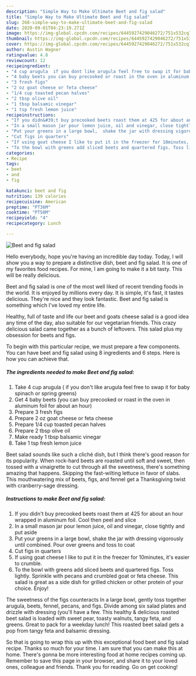 ```yaml
---
description: "Simple Way to Make Ultimate Beet and fig salad"
title: "Simple Way to Make Ultimate Beet and fig salad"
slug: 268-simple-way-to-make-ultimate-beet-and-fig-salad
date: 2020-09-01T04:23:19.271Z
image: https://img-global.cpcdn.com/recipes/6445927429046272/751x532cq70/beet-and-fig-salad-recipe-main-photo.jpg
thumbnail: https://img-global.cpcdn.com/recipes/6445927429046272/751x532cq70/beet-and-fig-salad-recipe-main-photo.jpg
cover: https://img-global.cpcdn.com/recipes/6445927429046272/751x532cq70/beet-and-fig-salad-recipe-main-photo.jpg
author: Austin Wagner
ratingvalue: 4.8
reviewcount: 12
recipeingredient:
- "4 cup arugula  if you dont like arugula feel free to swap it for baby spinach or spring greens"
- "4 baby beets you can buy precooked or roast in the oven in aluminum foil for about an hour"
- "3 fresh figs"
- "2 oz goat cheese or feta cheese"
- "1/4 cup toasted pecan halves"
- "2 tbsp olive oil"
- "1 tbsp balsamic vinegar"
- "1 tsp fresh lemon juice"
recipeinstructions:
- "If you didn&#39;t buy precooked beets roast them at 425 for about an hour wrapped in aluminum foil. Cool then peel and slice"
- "In a small mason jar pour lemon juice, oil and vinegar, close tightly and put aside"
- "Put your greens in a large bowl,  shake the jar with dressing vigorously until combined. Pour over greens and toss to coat"
- "Cut figs in quarters"
- "If using goat cheese I like to put it in the freezer for 10minutes, it&#39;s easier to crumble."
- "To the bowl with greens add sliced beets and quartered figs. Toss lightly. Sprinkle with pecans and crumbled goat or feta cheese. This salad is great as a side dish for grilled chicken or other protein of your choice. Enjoy!"
categories:
- Recipe
tags:
- beet
- and
- fig

katakunci: beet and fig 
nutrition: 139 calories
recipecuisine: American
preptime: "PT36M"
cooktime: "PT50M"
recipeyield: "4"
recipecategory: Lunch

---
```



![Beet and fig salad](https://img-global.cpcdn.com/recipes/6445927429046272/751x532cq70/beet-and-fig-salad-recipe-main-photo.jpg)

Hello everybody, hope you're having an incredible day today. Today, I will show you a way to prepare a distinctive dish, beet and fig salad. It is one of my favorites food recipes. For mine, I am going to make it a bit tasty. This will be really delicious.

Beet and fig salad is one of the most well liked of recent trending foods in the world. It is enjoyed by millions every day. It is simple, it's fast, it tastes delicious. They're nice and they look fantastic. Beet and fig salad is something which I've loved my entire life.

Healthy, full of taste and life our beet and goats cheese salad is a good idea any time of the day, also suitable for our vegetarian friends. This crazy delicious salad came together as a bunch of leftovers. This salad plus my obsession for beets and figs.


To begin with this particular recipe, we must prepare a few components. You can have beet and fig salad using 8 ingredients and 6 steps. Here is how you can achieve that.

<!--inarticleads1-->

##### The ingredients needed to make Beet and fig salad:

1. Take 4 cup arugula ( if you don&#39;t like arugula feel free to swap it for baby spinach or spring greens)
1. Get 4 baby beets (you can buy precooked or roast in the oven in aluminum foil for about an hour)
1. Prepare 3 fresh figs
1. Prepare 2 oz goat cheese or feta cheese
1. Prepare 1/4 cup toasted pecan halves
1. Prepare 2 tbsp olive oil
1. Make ready 1 tbsp balsamic vinegar
1. Take 1 tsp fresh lemon juice


Beet salad sounds like such a cliché dish, but I think there&#39;s good reason for its popularity. When rock-hard beets are roasted until soft and sweet, then tossed with a vinaigrette to cut through all the sweetness, there&#39;s something amazing that happens. Skipping the fast-wilting lettuce in favor of slabs. This mouthwatering mix of beets, figs, and fennel get a Thanksgiving twist with cranberry-sage dressing. 

<!--inarticleads2-->

##### Instructions to make Beet and fig salad:

1. If you didn&#39;t buy precooked beets roast them at 425 for about an hour wrapped in aluminum foil. Cool then peel and slice
1. In a small mason jar pour lemon juice, oil and vinegar, close tightly and put aside
1. Put your greens in a large bowl,  shake the jar with dressing vigorously until combined. Pour over greens and toss to coat
1. Cut figs in quarters
1. If using goat cheese I like to put it in the freezer for 10minutes, it&#39;s easier to crumble.
1. To the bowl with greens add sliced beets and quartered figs. Toss lightly. Sprinkle with pecans and crumbled goat or feta cheese. This salad is great as a side dish for grilled chicken or other protein of your choice. Enjoy!


The sweetness of the figs counteracts In a large bowl, gently toss together arugula, beets, fennel, pecans, and figs. Divide among six salad plates and drizzle with dressing (you&#39;ll have a few. This healthy &amp; delicious roasted beet salad is loaded with sweet pear, toasty walnuts, tangy feta, and greens. Great to pack for a weekday lunch! This roasted beet salad gets a pop from tangy feta and balsamic dressing. 

So that is going to wrap this up with this exceptional food beet and fig salad recipe. Thanks so much for your time. I am sure that you can make this at home. There's gonna be more interesting food at home recipes coming up. Remember to save this page in your browser, and share it to your loved ones, colleague and friends. Thank you for reading. Go on get cooking!

